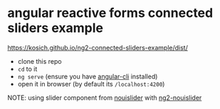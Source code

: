 # angular reactive forms connected sliders example

https://kosich.github.io/ng2-connected-sliders-example/dist/

- clone this repo
- `cd` to it
- `ng serve` (ensure you have [angular-cli](https://github.com/angular/angular-cli) installed)
- open it in browser (by default its `/localhost:4200`)

NOTE: using slider component from [nouislider](https://github.com/leongersen/noUiSlider) with [ng2-nouislider](https://github.com/tb/ng2-nouislider)
